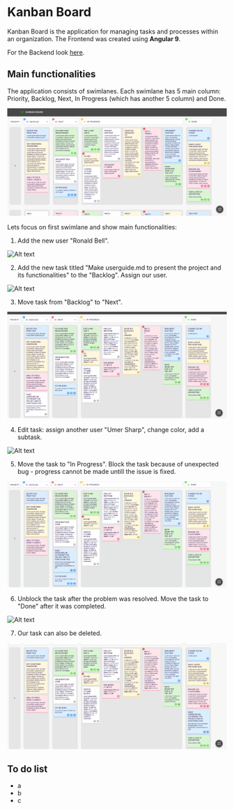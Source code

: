 # Kanban Board
Kanban Board is the application for managing tasks and processes within an organization. The Frontend was created using **Angular 9**.

For the Backend look [here](https://github.com/kanban-netherboys/kanban-backend).

##  Main functionalities

The application consists of swimlanes. Each swimlane has 5 main column: Priority, Backlog, Next, In Progress (which has another 5 column) and Done.

![Alt text](https://raw.githubusercontent.com/i0skar/Kanban-frontend/master/readme%20content/main%20page.png?raw=true)

Lets focus on first swimlane and show main functionalities:

1. Add the new user "Ronald Bell".

![Alt text](https://raw.githubusercontent.com/i0skar/Kanban-frontend/master/readme%20content/add%20user.gif?raw=true)

2. Add the new task titled "Make userguide.md to present the project and its functionalities" to the "Backlog". Assign our user.

![Alt text](https://github.com/i0skar/Kanban-frontend/blob/master/readme%20content/add%20new%20task.gif?raw=true)

3. Move task from "Backlog" to "Next".

![Alt text](https://github.com/i0skar/Kanban-frontend/blob/master/readme%20content/move%20task%20from%20backlog%20to%20next.gif?raw=true)

4. Edit task: assign another user "Umer Sharp", change color, add a subtask.

![Alt text](https://github.com/i0skar/Kanban-frontend/blob/master/readme%20content/edit%20task.gif?raw=true)

5. Move the task to "In Progress". Block the task because of unexpected bug - progress cannot be made untill the issue is fixed.

![Alt text](https://github.com/i0skar/Kanban-frontend/blob/master/readme%20content/block%20task.gif?raw=true)

6. Unblock the task after the problem was resolved. Move the task to "Done" after it was completed.

![Alt text](https://github.com/i0skar/Kanban-frontend/blob/master/readme%20content/move%20to%20done.gif?raw=true)

7. Our task can also be deleted.

![Alt text](https://github.com/i0skar/Kanban-frontend/blob/master/readme%20content/delete%20task.gif?raw=true)



## To do list

- a
- b
- c
